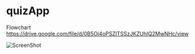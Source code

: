 # quizApp
  Flowchart
https://drive.google.com/file/d/0B5Oi4oPSZlTSSzJKZUhIQ2MwNHc/view


![ScreenShot](https://github.com/aysonsteven/quizApp/master/flowchart/flowchart_quizApp.jpg)
